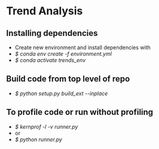 
# Trend Analysis


## Installing dependencies
- Create new environment and install dependencies with
- *\$ conda env create -f environment.yml*
- *\$ conda activate trends_env*

## Build code from top level of repo
- *\$ python setup.py build_ext --inplace*

## To profile code or run without profiling
- *\$ kernprof -l -v runner.py*
- or
- *\$ python runner.py*
